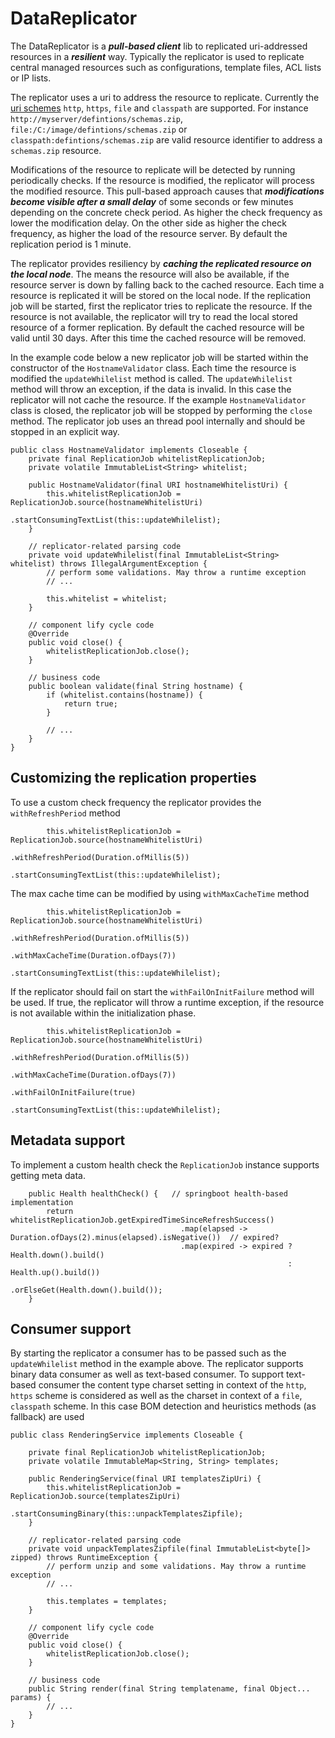 DataReplicator
==============

The DataReplicator is a ***pull-based client*** lib to replicated uri-addressed resources in a ***resilient*** way. Typically the replicator is used to replicate central managed resources such as configurations, template files, ACL lists or IP lists. 

The replicator uses a uri to address the resource to replicate. Currently the [uri schemes](https://tools.ietf.org/html/rfc3986) `http`, `https`, `file` and `classpath` are supported. 
For instance `http://myserver/defintions/schemas.zip`, `file:/C:/image/defintions/schemas.zip` or `classpath:defintions/schemas.zip` are valid resource identifier to address a `schemas.zip` resource.  

Modifications of the resource to replicate will be detected by running periodically checks. If the resource is modified, the replicator will process the modified resource. This pull-based approach causes that ***modifications become visible after a small delay*** of some seconds or few minutes depending on the concrete check period. As higher the check frequency as lower the modification delay. On the other side as higher the check frequency, as higher the load of the resource server. By default the replication period is 1 minute.

The replicator provides resiliency by ***caching the replicated resource on the local node***. The means the resource will also be available, if the resource server is down by falling back to the cached resource. Each time a resource is replicated it will be stored on the local node. If the replication job will be started, first the replicator tries to replicate the resource. If the resource is not available, the replicator will try to read the local stored resource of a former replication. By default the cached resource will be valid until 30 days. After this time the cached resource will be removed. 

In the example code below a new replicator job will be started within the constructor of the `HostnameValidator` class. Each time the resource is modified the `updateWhilelist` method is called. The `updateWhilelist` method will throw an exception, if the data is invalid. In this case the replicator will not cache the resource. If the example `HostnameValidator` class is closed, the replicator job will be stopped by performing the `close` method. The replicator job uses an thread pool internally and should be stopped in an explicit way.     


```
public class HostnameValidator implements Closeable {   
    private final ReplicationJob whitelistReplicationJob;
    private volatile ImmutableList<String> whitelist;
    
    public HostnameValidator(final URI hostnameWhitelistUri) {
        this.whitelistReplicationJob = ReplicationJob.source(hostnameWhitelistUri)
                                                     .startConsumingTextList(this::updateWhilelist);
    }
    
    // replicator-related parsing code
    private void updateWhilelist(final ImmutableList<String> whitelist) throws IllegalArgumentException {
        // perform some validations. May throw a runtime exception
        // ...
        
        this.whitelist = whitelist;
    }
    
	// component lify cycle code
    @Override
    public void close() {
        whitelistReplicationJob.close();
    }

    // business code
    public boolean validate(final String hostname) {
        if (whitelist.contains(hostname)) {
            return true;	
        }

        // ...	
    }
} 
```


## Customizing the replication properties ##
To use a custom check frequency the replicator provides the `withRefreshPeriod` method  
```
        this.whitelistReplicationJob = ReplicationJob.source(hostnameWhitelistUri)
                                                     .withRefreshPeriod(Duration.ofMillis(5))
                                                     .startConsumingTextList(this::updateWhilelist);

```

The max cache time can be modified by using `withMaxCacheTime` method  
```
        this.whitelistReplicationJob = ReplicationJob.source(hostnameWhitelistUri)
                                                     .withRefreshPeriod(Duration.ofMillis(5))
                                                     .withMaxCacheTime(Duration.ofDays(7))
                                                     .startConsumingTextList(this::updateWhilelist);

```

If the replicator should fail on start the `withFailOnInitFailure` method will be used. If true, the replicator will throw a runtime exception, if the resource is not available within the initialization phase.  
```
        this.whitelistReplicationJob = ReplicationJob.source(hostnameWhitelistUri)
                                                     .withRefreshPeriod(Duration.ofMillis(5))
                                                     .withMaxCacheTime(Duration.ofDays(7))
                                                     .withFailOnInitFailure(true)
                                                     .startConsumingTextList(this::updateWhilelist);

```


## Metadata support ##
To implement a custom health check the `ReplicationJob` instance supports getting meta data.
```
    public Health healthCheck() {   // springboot health-based implementation 
        return whitelistReplicationJob.getExpiredTimeSinceRefreshSuccess()
                                      .map(elapsed -> Duration.ofDays(2).minus(elapsed).isNegative())  // expired?
                                      .map(expired -> expired ? Health.down().build() 
                                                              : Health.up().build())
                                      .orElseGet(Health.down().build());
    }
```
 

## Consumer support ##
By starting the replicator a consumer has to be passed such as the `updateWhilelist` method in the example above. The replicator supports binary data consumer as well as text-based consumer. To support text-based consumer the content type charset setting in context of the `http`, `https` scheme is considered as well as the charset in context of a `file`, `classpath` scheme. In this case BOM detection and heuristics methods (as fallback) are used


```
public class RenderingService implements Closeable {
    
    private final ReplicationJob whitelistReplicationJob;
    private volatile ImmutableMap<String, String> templates;
    
    public RenderingService(final URI templatesZipUri) {
        this.whitelistReplicationJob = ReplicationJob.source(templatesZipUri)
                                                     .startConsumingBinary(this::unpackTemplatesZipfile);
    }
  
    // replicator-related parsing code
    private void unpackTemplatesZipfile(final ImmutableList<byte[]> zipped) throws RuntimeException {
        // perform unzip and some validations. May throw a runtime exception
        // ...
        
        this.templates = templates;
    }

    // component lify cycle code
    @Override
    public void close() {
        whitelistReplicationJob.close();
    }
  
    // business code
    public String render(final String templatename, final Object... params) {
        // ...	
    }
} 
```
